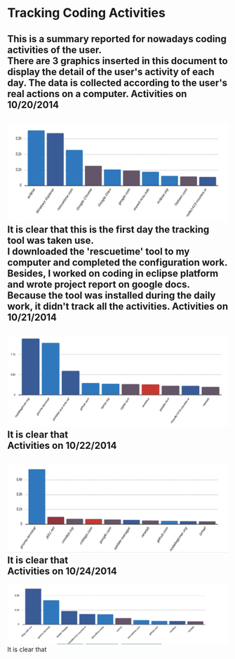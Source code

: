 Tracking Coding Activities
=============================
This is a summary reported for nowadays coding activities of the user. <br>
There are 3 graphics inserted in this document to display the detail of the user's activity of each day. The data is collected according to the user's real actions on a computer. 
Activities on 10/20/2014
-----------------------------
![](https://github.com/WenjingGong/csc-510-rescue-time/raw/master/10-20.png)
It is clear that this is the first day the tracking tool was taken use. <br>
I downloaded the 'rescuetime' tool to my computer and completed the configuration work. Besides, I worked on coding in eclipse platform and wrote project report on google docs. Because the tool was installed during the daily work, it didn't track all the activities.
Activities on 10/21/2014
-----------------------------
![](https://github.com/WenjingGong/csc-510-rescue-time/raw/master/10-21.png)
It is clear that <br>
Activities on 10/22/2014
----------------------------
![](https://github.com/WenjingGong/csc-510-rescue-time/raw/master/10-22.png)
It is clear that <br>
Activities on 10/24/2014
----------------------------
![](https://github.com/WenjingGong/csc-510-rescue-time/raw/master/10-24.png)
It is clear that <br>
